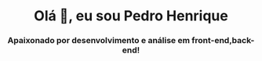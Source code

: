 <h1 align="center">Olá 👋, eu sou Pedro Henrique</h1>
<h3 align="center">Apaixonado por desenvolvimento e análise em front-end,back-end!</h3>

<!--<p align=" esquerda"> <a href="https://twitter.com/ph_sramos" target="blank"><img src="https://img.shields.io/twitter/follow/ph_sramos?logo=twitter&style=for -the-badge" alt="ph_sramos" /></a> </p>>

- 🌱 Atualmente estou aprendendo **C# e Android Studio!**

- 💬 Conhecimento sobre **Java,SQL,JavaScript,CSS,HTML* *

- 📫 Você me encontra pelo e-mail **phsouzaramos@outlook.com**

- 📄 Experiência desenvolvimento em Java,SQL [https://www.linkedin.com/in/pedro-henrique-de-souza-ramos- 849403293](https://www.linkedin.com/in/pedro-henrique-de-souza-ramos-849403293)

- ⚡ Curiosidade **❤️ Gosto de praticar atividade física, fazer trilhas e conectar-se com a natureza!**

🔗 &nbsp;**Connect with me**

<p align="left">
<a href="https://twitter.com/ph_sramos" target="blank"><img align="center " src="https://raw.githubusercontent.com/rahuldkjain/github-profile-readme-generator/master/src/images/icons/Social/twitter.svg" alt="ph_sramos" height="30" width= "40" /></a> 
<a href="https://www.linkedin.com/in/pedro-henrique-de-souza-ramos-849403293/" target="blank"><img align="center" src="https://raw.githubusercontent.com/rahuldkjain/github-profile-readme-generator/master/src/images/icons/Social/linked-in-alt.svg" alt="PedroHenriqueSouzaRamos" height="30" width="40" /></a>
<a href="https://www.instagram.com/pedrohen_ramos/" target="blank"><img align="center" src="https://raw.githubusercontent.com/rahuldkjain/github-profile-readme-generator/master/src/images/icons/Social/instagram.svg" alt="pedrohen_ramos" height="30" width="40" /></a>
</p>

### ✨&nbsp; Sobre
Sou um desenvolvedor em Java e SQL á mais de 2 anos de experiência, trabalhando para desenvolvimento de soluções e novos projetos para sistemas corporativos!

<h3 align="left">Idiomas e ferramentas:</h3>

<p align="left"> <a href="https://developer.android.com" target="_blank" rel="noreferrer"> <img src="https://raw.githubusercontent.com/devicons /devicon/master/icons/android/android-original-wordmark.svg" alt="android" width="40" height="40"/> </a> <a href="https://www.w3schools .com/cs/" target="_blank" rel="noreferrer"> <img src="https://raw.githubusercontent.com/devicons/devicon/master/icons/csharp/csharp-original.svg" alt= "csharp" width="40" height="40"/> </a> <a href="https://www.w3schools.com/css/" target="_blank" rel="noreferrer"> <img src="https://raw.githubusercontent.com/devicons/devicon/master/icons/css3/css3-original-wordmark.svg" alt="css3" width="40" height="40"/> </ a> <a href="https://www.docker.com/" target="_blank" rel="noreferrer"> <img src="https://raw.githubusercontent.com/devicons/devicon/master/ ícones/docker/docker-original-wordmark.svg" alt="docker" width="40" height="40"/> </a> <a href="https://www.w3.org/html/ "target="_blank" rel="noreferrer"> <img src="https://raw.githubusercontent.com/devicons/devicon/master/icons/html5/html5-original-wordmark.svg" alt="html5" width="40" height="40"/> </a> <a href="https://www.java.com" target="_blank" rel="noreferrer"> <img src="https:/ /raw.githubusercontent.com/devicons/devicon/master/icons/java/java-original.svg" alt="java" width="40" height="40"/> </a> <a href="https ://developer.mozilla.org/en-US/docs/Web/JavaScript" target="_blank" rel="noreferrer"> <img src="https://raw.githubusercontent.com/devicons/devicon/master /icons/javascript/javascript-original.svg" alt="javascript" width="40" height="40"/> </a> <a href="https://www.microsoft.com/en-us /sql-server" target="_blank" rel="noreferrer"> <img src="https://www.svgrepo.com/show/303229/microsoft-sql-server-logo.svg" alt="mssql" width="40" height="40"/> </a> <a href="https://www.mysql.com/" target="_blank" rel="noreferrer"> <img src="https: //raw.githubusercontent.com/devicons/devicon/master/icons/mysql/mysql-original-wordmark.svg" alt="mysql" width="40" height="40"/> </a> <a href="https:// nodejs.org" target="_blank" rel="noreferrer"> <img src="https://raw.githubusercontent.com/devicons/devicon/master/icons/nodejs/nodejs-original-wordmark.svg" alt= "nodejs" width="40" height="40"/> </a> <a href="https://www.php.net" target="_blank" rel="noreferrer"> <img src=" https://raw.githubusercontent.com/devicons/devicon/master/icons/php/php-original.svg" alt="php" width="40" height="40"/> </a> <a href ="https://www.postgresql.org" target="_blank" rel="noreferrer"> <img src="https://raw.githubusercontent.com/devicons/devicon/master/icons/postgresql/postgresql- original-wordmark.svg" alt="postgresql" width="40" height="40"/> </a> <a href="https://postman.com" target="_blank" rel="noreferrer" > <img src="https://www.vectorlogo.zone/logos/getpostman/getpostman-icon.svg" alt="postman" width="40" height="40"/> </a> </p >

<p><img align="center" src="https://github-readme-stats.vercel.app/api/top-langs?username=pedrosramos&show_icons=true&locale=en&layout=compact" alt="pedrosramos" /> </p>

<!--
### Hi there 👋

**PedroSRamos/PedroSRamos** is a ✨ _special_ ✨ repository because its `README.md` (this file) appears on your GitHub profile.

Here are some ideas to get you started:

- 🔭 I’m currently working on ...
- 🌱 I’m currently learning ...
- 👯 I’m looking to collaborate on ...
- 🤔 I’m looking for help with ...
- 💬 Ask me about ...
- 📫 How to reach me: ...
- 😄 Pronouns: ...
- ⚡ Fun fact: ...
-->
